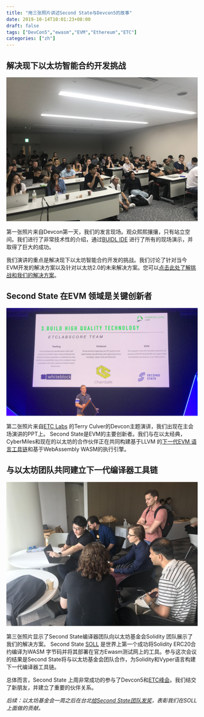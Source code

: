```yaml
---
title: "用三张照片讲述Second State与Devcon5的故事"
date: 2019-10-14T10:01:23+08:00
draft: false
tags: ["DevCon5","ewasm","EVM","Ethereum","ETC"]
categories: ["zh"]
---
```


## 解决现下以太坊智能合约开发挑战

![Second State at DevCon5](/images/20191014-SecondState-at-DevCon5-01.png)

第一张照片来自Devcon第一天，我们的发言现场。观众熙熙攘攘，只有站立空间。我们进行了非常技术性的介绍，通过[BUIDL IDE](https://docs.secondstate.io/buidl-developer-tool/why-buidl) 进行了所有的现场演示，并取得了巨大的成功。

我们演讲的重点是解决现下以太坊智能合约开发的挑战。我们讨论了针对当今EVM开发的解决方案以及针对以太坊2.0的未来解决方案。您可以[点击此处了解挑战和我们的解决方案](https://www.secondstate.io/devcon5/)。

## Second State 在EVM 领域是关键创新者

![Second State at DevCon5](/images/20191014-SecondState-at-DevCon5-02.png)

第二张照片来自[ETC Labs](https://etclabs.org/) 的Terry Culver的Devcon主题演讲，我们出现在主会场演讲的PPT上。 Second State是EVM的主要创新者。我们与在以太经典，CyberMiles和现在的以太坊的合作伙伴正在共同构建基于LLVM 的[下一代EVM 语言工具链](https://blog.secondstate.io/post/20190901-etc-partners-with-secondstate/)和基于WebAssembly WASM的执行引擎。

## 与以太坊团队共同建立下一代编译器工具链

![Second State at DevCon5](/images/20191014-SecondState-at-DevCon5-03.png)

第三张照片显示了Second State编译器团队向以太坊基金会Solidity 团队展示了我们的解决方案。 Second State [SOLL](https://github.com/second-state/soll) 是世界上第一个成功将Solidity ERC20合约编译为WASM 字节码并将其部署在官方Ewasm测试网上的工具。参与这次会议的结果是Second State将与以太坊基金会团队合作，为Solidity和Vyper语言构建下一代编译器工具链。

总体而言，Second State 上周非常成功的参与了Devcon5和[ETC峰会](/post/20191006-etc-summit-recap-zh/)。我们结交了新朋友，并建立了重要的伙伴关系。

*后续：以太坊基金会一周之后在台北[给Second State团队发奖](/post/20191022-soll-compiler-project/)，表彰我们在SOLL上面做的贡献。*

